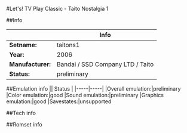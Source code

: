 #Let's! TV Play Classic - Taito Nostalgia 1

##Info

||Info|
|-----|-----|
|**Setname:**|taitons1
|**Year:**|2006
|**Manufacturer:**|Bandai / SSD Company LTD / Taito
|**Status:**|preliminary

##Emulation info
|| Status |
|-----|-----|
|Overall emulation:|preliminary
|Color emulation:|good
|Sound emulation:|preliminary
|Graphics emulation:|good
|Savestates:|unsupported

##Tech info

##Romset info

<!--- START OF EDITED COMMENT DO NOT TOUCH TEXT ABOVE-->
